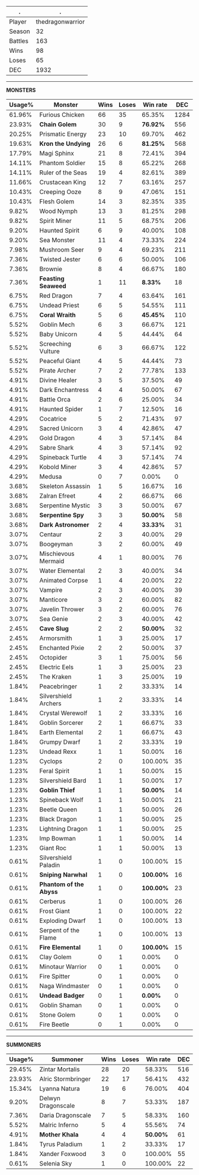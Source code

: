 .|.
|-|-
Player|thedragonwarrior
Season|32
Battles|163
Wins|98
Loses|65
DEC|1932

---
**MONSTERS**

Usage%|Monster|Wins|Loses|Win rate|DEC|
-|-|-|-|-|-|
61.96%|Furious Chicken|66|35|65.35%|1284|
23.93%|**Chain Golem**|30|9|**76.92%**|556|
20.25%|Prismatic Energy|23|10|69.70%|462|
19.63%|**Kron the Undying**|26|6|**81.25%**|568|
17.79%|Magi Sphinx|21|8|72.41%|394|
14.11%|Phantom Soldier|15|8|65.22%|268|
14.11%|Ruler of the Seas|19|4|82.61%|389|
11.66%|Crustacean King|12|7|63.16%|257|
10.43%|Creeping Ooze|8|9|47.06%|151|
10.43%|Flesh Golem|14|3|82.35%|335|
9.82%|Wood Nymph|13|3|81.25%|298|
9.82%|Spirit Miner|11|5|68.75%|206|
9.20%|Haunted Spirit|6|9|40.00%|108|
9.20%|Sea Monster|11|4|73.33%|224|
7.98%|Mushroom Seer|9|4|69.23%|211|
7.36%|Twisted Jester|6|6|50.00%|106|
7.36%|Brownie|8|4|66.67%|180|
7.36%|**Feasting Seaweed**|1|11|**8.33%**|18|
6.75%|Red Dragon|7|4|63.64%|161|
6.75%|Undead Priest|6|5|54.55%|111|
6.75%|**Coral Wraith**|5|6|**45.45%**|110|
5.52%|Goblin Mech|6|3|66.67%|121|
5.52%|Baby Unicorn|4|5|44.44%|64|
5.52%|Screeching Vulture|6|3|66.67%|122|
5.52%|Peaceful Giant|4|5|44.44%|73|
5.52%|Pirate Archer|7|2|77.78%|133|
4.91%|Divine Healer|3|5|37.50%|49|
4.91%|Dark Enchantress|4|4|50.00%|67|
4.91%|Battle Orca|2|6|25.00%|34|
4.91%|Haunted Spider|1|7|12.50%|16|
4.29%|Cocatrice|5|2|71.43%|97|
4.29%|Sacred Unicorn|3|4|42.86%|47|
4.29%|Gold Dragon|4|3|57.14%|84|
4.29%|Sabre Shark|4|3|57.14%|92|
4.29%|Spineback Turtle|4|3|57.14%|74|
4.29%|Kobold Miner|3|4|42.86%|57|
4.29%|Medusa|0|7|0.00%|0|
3.68%|Skeleton Assassin|1|5|16.67%|16|
3.68%|Zalran Efreet|4|2|66.67%|66|
3.68%|Serpentine Mystic|3|3|50.00%|67|
3.68%|**Serpentine Spy**|3|3|**50.00%**|58|
3.68%|**Dark Astronomer**|2|4|**33.33%**|31|
3.07%|Centaur|2|3|40.00%|29|
3.07%|Boogeyman|3|2|60.00%|49|
3.07%|Mischievous Mermaid|4|1|80.00%|76|
3.07%|Water Elemental|2|3|40.00%|34|
3.07%|Animated Corpse|1|4|20.00%|22|
3.07%|Vampire|2|3|40.00%|39|
3.07%|Manticore|3|2|60.00%|82|
3.07%|Javelin Thrower|3|2|60.00%|76|
3.07%|Sea Genie|2|3|40.00%|42|
2.45%|**Cave Slug**|2|2|**50.00%**|32|
2.45%|Armorsmith|1|3|25.00%|17|
2.45%|Enchanted Pixie|2|2|50.00%|37|
2.45%|Octopider|3|1|75.00%|56|
2.45%|Electric Eels|1|3|25.00%|23|
2.45%|The Kraken|1|3|25.00%|19|
1.84%|Peacebringer|1|2|33.33%|14|
1.84%|Silvershield Archers|1|2|33.33%|14|
1.84%|Crystal Werewolf|1|2|33.33%|16|
1.84%|Goblin Sorcerer|2|1|66.67%|33|
1.84%|Earth Elemental|2|1|66.67%|43|
1.84%|Grumpy Dwarf|1|2|33.33%|19|
1.23%|Undead Rexx|1|1|50.00%|16|
1.23%|Cyclops|2|0|100.00%|35|
1.23%|Feral Spirit|1|1|50.00%|15|
1.23%|Silvershield Bard|1|1|50.00%|17|
1.23%|**Goblin Thief**|1|1|**50.00%**|14|
1.23%|Spineback Wolf|1|1|50.00%|21|
1.23%|Beetle Queen|1|1|50.00%|26|
1.23%|Black Dragon|1|1|50.00%|25|
1.23%|Lightning Dragon|1|1|50.00%|25|
1.23%|Imp Bowman|1|1|50.00%|14|
1.23%|Giant Roc|1|1|50.00%|13|
0.61%|Silvershield Paladin|1|0|100.00%|15|
0.61%|**Sniping Narwhal**|1|0|**100.00%**|16|
0.61%|**Phantom of the Abyss**|1|0|**100.00%**|23|
0.61%|Cerberus|1|0|100.00%|26|
0.61%|Frost Giant|1|0|100.00%|22|
0.61%|Exploding Dwarf|1|0|100.00%|13|
0.61%|Serpent of the Flame|1|0|100.00%|13|
0.61%|**Fire Elemental**|1|0|**100.00%**|15|
0.61%|Clay Golem|0|1|0.00%|0|
0.61%|Minotaur Warrior|0|1|0.00%|0|
0.61%|Fire Spitter|0|1|0.00%|0|
0.61%|Naga Windmaster|0|1|0.00%|0|
0.61%|**Undead Badger**|0|1|**0.00%**|0|
0.61%|Goblin Shaman|0|1|0.00%|0|
0.61%|Stone Golem|0|1|0.00%|0|
0.61%|Fire Beetle|0|1|0.00%|0|

---
**SUMMONERS**

Usage%|Summoner|Wins|Loses|Win rate|DEC|
-|-|-|-|-|-|
29.45%|Zintar Mortalis|28|20|58.33%|516|
23.93%|Alric Stormbringer|22|17|56.41%|432|
15.34%|Lyanna Natura|19|6|76.00%|404|
9.20%|Delwyn Dragonscale|8|7|53.33%|187|
7.36%|Daria Dragonscale|7|5|58.33%|160|
5.52%|Malric Inferno|5|4|55.56%|74|
4.91%|**Mother Khala**|4|4|**50.00%**|61|
1.84%|Tyrus Paladium|1|2|33.33%|17|
1.84%|Xander Foxwood|3|0|100.00%|55|
0.61%|Selenia Sky|1|0|100.00%|22|
